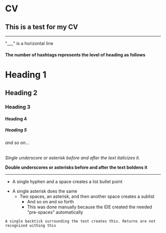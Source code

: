 # CV
## This is a test for my CV

___
"___" is a horizontal line

#### The number of hashtags represents the level of heading as follows
# Heading 1
## Heading 2
### Heading 3
#### Heading 4
##### Heading 5 
###### and so on...

_Single underscore or asterisk before and after the text italicizes it._

__Double underscores or asterisks before and after the text boldens it__

---

- A single hyphen and a space creates a list bullet point
* A single asterisk does the same
  * Two spaces, an asterisk, and then another space creates a sublist
    * And so on and so forth
    * This was done manually because the IDE created the needed "pre-spaces" automatically

`A single backtick surrounding the text creates this. Returns are not recognized withing this`

